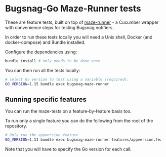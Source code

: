 # Bugsnag-Go Maze-Runner tests

These are feature tests, built on top of [maze-runner](https://github.com/bugsnag/maze-runner) - a Cucumber wrapper with convenience steps for testing Bugsnag notifiers.

In order to run these tests locally you will need a Unix shell, Docker (and docker-compose) and Bundle installed.

Configure the dependencies using:

```bash
bundle install # only needs to be done once
```

You can then run all the tests locally:

```bash
# select Go version to test using a variable (required):
GO_VERSION=1.15 bundle exec bugsnag-maze-runner
```

## Running specific features

You can run the maze-tests on a feature-by-feature basis too.

To run only a single feature you can do the following from the root of the repository.

```bash
# Only run the appversion feature
GO_VERSION=1.11 bundle exec bugsnag-maze-runner features/appversion.feature
```

Note that you will have to specify the Go version for each call.
